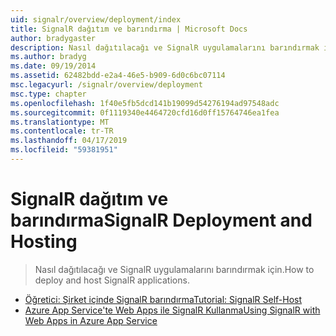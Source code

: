 ```yaml
---
uid: signalr/overview/deployment/index
title: SignalR dağıtım ve barındırma | Microsoft Docs
author: bradygaster
description: Nasıl dağıtılacağı ve SignalR uygulamalarını barındırmak için.
ms.author: bradyg
ms.date: 09/19/2014
ms.assetid: 62482bdd-e2a4-46e5-b909-6d0c6bc07114
msc.legacyurl: /signalr/overview/deployment
msc.type: chapter
ms.openlocfilehash: 1f40e5fb5dcd141b19099d54276194ad97548adc
ms.sourcegitcommit: 0f1119340e4464720cfd16d0ff15764746ea1fea
ms.translationtype: MT
ms.contentlocale: tr-TR
ms.lasthandoff: 04/17/2019
ms.locfileid: "59381951"
---
```

# <a name="signalr-deployment-and-hosting"></a><span data-ttu-id="8c02b-103">SignalR dağıtım ve barındırma</span><span class="sxs-lookup"><span data-stu-id="8c02b-103">SignalR Deployment and Hosting</span></span>

> <span data-ttu-id="8c02b-104">Nasıl dağıtılacağı ve SignalR uygulamalarını barındırmak için.</span><span class="sxs-lookup"><span data-stu-id="8c02b-104">How to deploy and host SignalR applications.</span></span>


- [<span data-ttu-id="8c02b-105">Öğretici: Şirket içinde SignalR barındırma</span><span class="sxs-lookup"><span data-stu-id="8c02b-105">Tutorial: SignalR Self-Host</span></span>](tutorial-signalr-self-host.md)
- [<span data-ttu-id="8c02b-106">Azure App Service'te Web Apps ile SignalR Kullanma</span><span class="sxs-lookup"><span data-stu-id="8c02b-106">Using SignalR with Web Apps in Azure App Service</span></span>](using-signalr-with-azure-web-sites.md)
